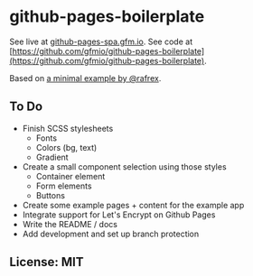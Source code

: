 # github-pages-boilerplate

See live at [github-pages-spa.gfm.io](https://github-pages-spa.gfm.io).
See code at [https://github.com/gfmio/github-pages-boilerplate](https://github.com/gfmio/github-pages-boilerplate).

Based on [a minimal example by @rafrex](https://github.com/rafrex/spa-github-pages).

## To Do

* Finish SCSS stylesheets
  * Fonts
  * Colors (bg, text)
  * Gradient
* Create a small component selection using those styles
  * Container element
  * Form elements
  * Buttons
* Create some example pages + content for the example app 
* Integrate support for Let's Encrypt on Github Pages
* Write the README / docs
* Add development and set up branch protection

## License: MIT
